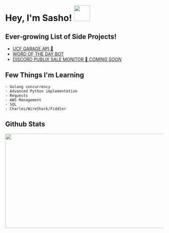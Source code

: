 # Hey, I'm Sasho! <img src="https://raw.githubusercontent.com/verma-anushka/verma-anushka/master/gifs/wave.gif" width="50px">

## Ever-growing List of Side Projects!
- [UCF GARAGE API 🚗](https://github.com/sasho2k/University-Of-Central-Florida-Garage-API)
- [WORD OF THE DAY BOT](https://github.com/sasho2k/discord-word-of-the-day)
- [DISCORD PUBLIX SALE MONITOR 🏪 *COMING SOON*]()

## Few Things I'm Learning
```
- Golang concurrency
- Advanced Python implementation
- Requests
- AWS Management
- SQL
- Charles/WireShark/Fiddler
```

## Github Stats

<img src="https://github-readme-stats.vercel.app/api?username=sasho2k&show_icons=true&theme=dracula" align="left" height="300" width="800">

